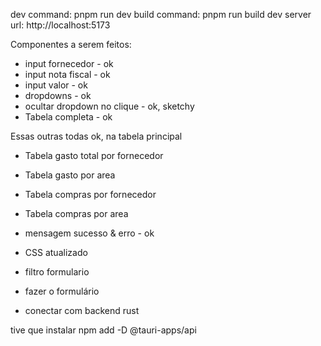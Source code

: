 dev command: pnpm run dev
build command: pnpm run build
dev server url: http://localhost:5173

Componentes a serem feitos:
- input fornecedor - ok
- input nota fiscal - ok
- input valor - ok
- dropdowns - ok
- ocultar dropdown no clique - ok, sketchy
- Tabela completa - ok

 Essas outras todas ok, na tabela principal
- Tabela gasto total por fornecedor
- Tabela gasto por area
- Tabela compras por fornecedor
- Tabela compras por area

- mensagem sucesso & erro - ok
- CSS atualizado
- filtro formulario
- fazer o formulário
- conectar com backend rust

tive que instalar
npm add -D @tauri-apps/api
